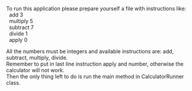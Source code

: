 To run this application please prepare yourself a file with instructions like: \
&nbsp;    add 3\
&nbsp;    multiply 5\
&nbsp;    subtract 7\
&nbsp;    divide 1\
&nbsp;    apply 0 

All the numbers must be integers and available instructions are: add, subtract, multiply, divide. \
Remember to put in last line instruction apply and number, otherwise the calculator will not work. \
Then the only thing left to do is run the main method in CalculatorRunner class.
